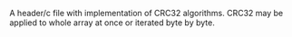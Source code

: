 A header/c file with implementation of CRC32 algorithms. CRC32 may be applied to whole array at once
or iterated byte by byte.
